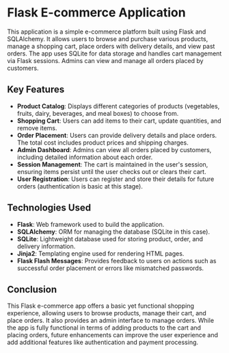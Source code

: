 # Flask E-commerce Application

This application is a simple e-commerce platform built using Flask and SQLAlchemy. It allows users to browse and purchase various products, manage a shopping cart, place orders with delivery details, and view past orders. The app uses SQLite for data storage and handles cart management via Flask sessions. Admins can view and manage all orders placed by customers.

## Key Features

- **Product Catalog**: Displays different categories of products (vegetables, fruits, dairy, beverages, and meal boxes) to choose from.
- **Shopping Cart**: Users can add items to their cart, update quantities, and remove items.
- **Order Placement**: Users can provide delivery details and place orders. The total cost includes product prices and shipping charges.
- **Admin Dashboard**: Admins can view all orders placed by customers, including detailed information about each order.
- **Session Management**: The cart is maintained in the user's session, ensuring items persist until the user checks out or clears their cart.
- **User Registration**: Users can register and store their details for future orders (authentication is basic at this stage).

## Technologies Used

- **Flask**: Web framework used to build the application.
- **SQLAlchemy**: ORM for managing the database (SQLite in this case).
- **SQLite**: Lightweight database used for storing product, order, and delivery information.
- **Jinja2**: Templating engine used for rendering HTML pages.
- **Flask Flash Messages**: Provides feedback to users on actions such as successful order placement or errors like mismatched passwords.

## Conclusion

This Flask e-commerce app offers a basic yet functional shopping experience, allowing users to browse products, manage their cart, and place orders. It also provides an admin interface to manage orders. While the app is fully functional in terms of adding products to the cart and placing orders, future enhancements can improve the user experience and add additional features like authentication and payment processing.
